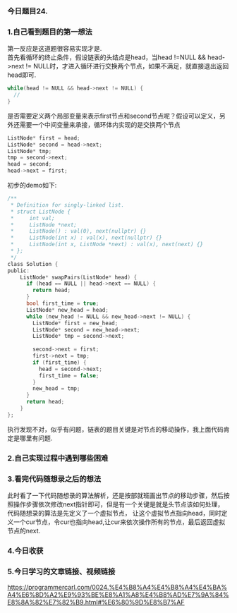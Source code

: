 ### 今日题目24.  
### 1.自己看到题目的第一想法  
第一反应是这道题很容易实现才是.  
首先看循环的终止条件，假设链表的头结点是head，当head !=NULL && head->next != NULL时，才进入循环进行交换两个节点，如果不满足，就直接退出返回head即可.  
```c  
while(head != NULL && head->next != NULL) {
  //
}
``` 
  
是否需要定义两个局部变量来表示first节点和second节点呢？假设可以定义，另外还需要一个中间变量来承接，循环体内实现的是交换两个节点  
```c  
ListNode* first = head;
ListNode* second = head->next;
ListNode* tmp;
tmp = second->next;
head = second;
head->next = first;
```  
初步的demo如下:  
```c  
/**
 * Definition for singly-linked list.
 * struct ListNode {
 *     int val;
 *     ListNode *next;
 *     ListNode() : val(0), next(nullptr) {}
 *     ListNode(int x) : val(x), next(nullptr) {}
 *     ListNode(int x, ListNode *next) : val(x), next(next) {}
 * };
 */
class Solution {
public:
    ListNode* swapPairs(ListNode* head) {
      if (head == NULL || head->next == NULL) {
        return head;
      }
      bool first_time = true;
      ListNode* new_head = head;
      while (new_head != NULL && new_head->next != NULL) {
        ListNode* first = new_head;
        ListNode* second = new_head->next;
        ListNode* tmp = second->next;
       
        second->next = first;
        first->next = tmp;
        if (first_time) {
          head = second->next;
          first_time = false;
        }
        new_head = tmp;
      }
      return head;
    }
};
```  
执行发现不对，似乎有问题，链表的题目关键是对节点的移动操作，我上面代码肯定是哪里有问题.  
  
### 2.自己实现过程中遇到哪些困难  
### 3.看完代码随想录之后的想法  
此时看了一下代码随想录的算法解析，还是按部就班画出节点的移动步骤，然后按照操作步骤依次修改next指针即可，但是有一个关键是就是头节点该如何处理，代码随想录的算法是先定义了一个虚拟节点，
让这个虚拟节点指向head，同时定义一个cur节点，令cur也指向head,让cur来依次操作所有的节点，最后返回虚拟节点的next.  
  
### 4.今日收获  
  
### 5.今日学习的文章链接、视频链接  
https://programmercarl.com/0024.%E4%B8%A4%E4%B8%A4%E4%BA%A4%E6%8D%A2%E9%93%BE%E8%A1%A8%E4%B8%AD%E7%9A%84%E8%8A%82%E7%82%B9.html#%E6%80%9D%E8%B7%AF  
  

  



